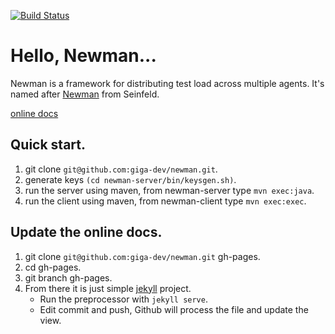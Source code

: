 [![Build Status](https://travis-ci.org/giga-dev/newman.svg?branch=master)](https://travis-ci.org/giga-dev/newman) 


# Hello, Newman...

Newman is a framework for distributing test load across multiple agents. It's named after [Newman](http://en.wikipedia.org/wiki/Newman_%28Seinfeld%29) from Seinfeld.

[online docs](http://giga-dev.github.io/newman/docs/index.html)


## Quick start.

1. git clone `git@github.com:giga-dev/newman.git`.
2. generate keys `(cd newman-server/bin/keysgen.sh)`.
3. run the server using maven, from newman-server type `mvn exec:java`.
4. run the client using maven, from newman-client type `mvn exec:exec`.


## Update the online docs.

1. git clone `git@github.com:giga-dev/newman.git` gh-pages.
2. cd gh-pages.
3. git branch gh-pages.
4. From there it is just simple [jekyll](http://jekyllrb.com/) project.
    * Run the preprocessor with `jekyll serve`.
    * Edit commit and push, Github will process the file and update the view.
